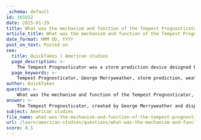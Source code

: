 ```yaml
---
_schema: default
id: 165932
date: 2025-01-29
title: What was the mechanism and function of the Tempest Prognosticator, and why was it significant?
article_title: What was the mechanism and function of the Tempest Prognosticator, and why was it significant?
date_format: MMM DD, YYYY
post_on_text: Posted on
seo:
  title: QuickTakes | American studies
  page_description: >-
    The Tempest Prognosticator was a storm prediction device designed by George Merryweather, featuring a mechanism with leeches responding to atmospheric pressure changes. It exemplified 19th century scientific curiosity and innovation, capturing public imagination despite its impracticality.
  page_keywords: >-
    Tempest Prognosticator, George Merryweather, storm prediction, weather forecasting, Industrial Revolution, atmospheric pressure, scientific inquiry, technological innovation, Great Exhibition 1851, public imagination, cultural context, empirical observation, experimental spirit, 19th century significance
author: QuickTakes
question: >-
    What was the mechanism and function of the Tempest Prognosticator, and why was it significant?
answer: >-
    The Tempest Prognosticator, created by George Merryweather and displayed at the Great Exhibition of 1851, was an innovative device designed to predict storms. Its mechanism involved a series of glass tubes containing leeches, which would react to changes in atmospheric pressure. Specifically, the leeches would rise or fall in the tubes based on the fluctuations in pressure, serving as an early form of weather forecasting technology.\n\nThe significance of the Tempest Prognosticator lies in several key aspects:\n\n1. **Intersection of Science and Technology**: The device exemplified the era's fascination with scientific inquiry and technological innovation during the Industrial Revolution. It represented the growing interest in understanding and predicting natural phenomena through empirical observation and experimentation.\n\n2. **Public Imagination**: Although the Tempest Prognosticator was not a practical tool for accurate weather prediction, it captured the public's imagination. The idea of using living creatures to forecast the weather was intriguing and highlighted the era's experimental spirit.\n\n3. **Cultural Context**: The device was part of a broader trend during the Great Exhibition, where various inventions and scientific advancements were showcased. It reflected the optimism of the time regarding human ingenuity and the potential for technology to improve everyday life.\n\nIn summary, while the Tempest Prognosticator may not have been effective in its intended purpose, its design and concept were significant in illustrating the scientific curiosity and technological aspirations of the 19th century.
subject: American studies
file_name: what-was-the-mechanism-and-function-of-the-tempest-prognosticator-and-why-was-it-significant.md
url: /learn/american-studies/questions/what-was-the-mechanism-and-function-of-the-tempest-prognosticator-and-why-was-it-significant
score: 8.5
---
```


&nbsp;